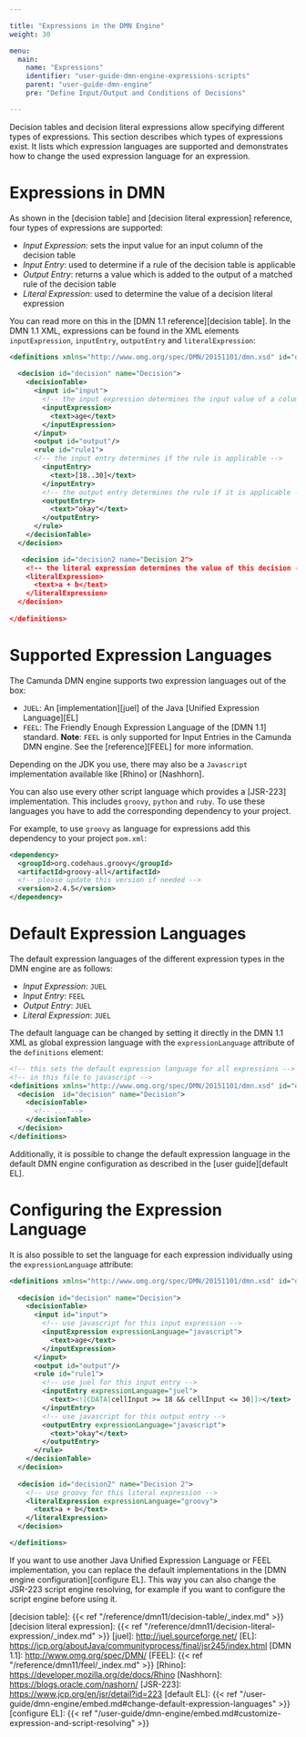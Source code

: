 ```yaml
---

title: "Expressions in the DMN Engine"
weight: 30

menu:
  main:
    name: "Expressions"
    identifier: "user-guide-dmn-engine-expressions-scripts"
    parent: "user-guide-dmn-engine"
    pre: "Define Input/Output and Conditions of Decisions"

---
```


Decision tables and decision literal expressions allow specifying different types of expressions.
This section describes which types of expressions exist.
It lists which expression languages are supported and demonstrates how to change the used expression language for an expression.

# Expressions in DMN

As shown in the [decision table] and [decision literal expression] reference, four types of expressions are supported:

- *Input Expression*: sets the input value for an input column
  of the decision table
- *Input Entry*: used to determine if a rule of the decision
  table is applicable
- *Output Entry*: returns a value which is added to the output of a matched rule
  of the decision table
- *Literal Expression*: used to determine the value of a decision literal expression 

You can read more on this in the [DMN 1.1 reference][decision table]. In
the DMN 1.1 XML, expressions can be found in the XML
elements `inputExpression`, `inputEntry`, `outputEntry` and `literalExpression`:

```xml
<definitions xmlns="http://www.omg.org/spec/DMN/20151101/dmn.xsd" id="definitions" name="definitions" namespace="http://camunda.org/schema/1.0/dmn">
  
  <decision id="decision" name="Decision">
    <decisionTable>
      <input id="input">
        <!-- the input expression determines the input value of a column -->
        <inputExpression>
          <text>age</text>
        </inputExpression>
      </input>
      <output id="output"/>
      <rule id="rule1">
      <!-- the input entry determines if the rule is applicable -->
        <inputEntry>
          <text>[18..30]</text>
        </inputEntry>
        <!-- the output entry determines the rule if it is applicable -->
        <outputEntry>
          <text>"okay"</text>
        </outputEntry>
      </rule>
    </decisionTable>
  </decision>

   <decision id="decision2 name="Decision 2">
    <!-- the literal expression determines the value of this decision -->
    <literalExpression>
      <text>a + b</text>
    </literalExpression> 
  </decision>
  
</definitions>
```

# Supported Expression Languages

The Camunda DMN engine supports two expression languages out of the box:

- `JUEL`: An [implementation][juel] of the Java [Unified Expression Language][EL]
- `FEEL`: The Friendly Enough Expression Language of the [DMN 1.1] standard.
  **Note**: `FEEL` is only supported for Input Entries in the Camunda DMN
  engine. See the [reference][FEEL] for more information.

Depending on the JDK you use, there may also be a `Javascript` implementation
available like [Rhino] or [Nashhorn].

You can also use every other script language which provides a [JSR-223]
implementation. This includes `groovy`, `python` and `ruby`. To use these
languages you have to add the corresponding dependency to your project.

For example, to use `groovy` as language for expressions add this dependency
to your project `pom.xml`:

```xml
<dependency>
  <groupId>org.codehaus.groovy</groupId>
  <artifactId>groovy-all</artifactId>
  <!-- please update this version if needed -->
  <version>2.4.5</version>
</dependency>
```

# Default Expression Languages

The default expression languages of the different expression types in the
DMN engine are as follows:

- *Input Expression*: `JUEL`
- *Input Entry*: `FEEL`
- *Output Entry*: `JUEL`
- *Literal Expression*: `JUEL`

The default language can be changed by setting it directly in the DMN 1.1 XML as global expression language with the `expressionLanguage` attribute of
the `definitions` element:

```xml
<!-- this sets the default expression language for all expressions -->
<!-- in this file to javascript -->
<definitions xmlns="http://www.omg.org/spec/DMN/20151101/dmn.xsd" id="definitions" name="definitions" namespace="http://camunda.org/schema/1.0/dmn" expressionLanguage="javascript">
  <decision  id="decision" name="Decision">
    <decisionTable>
      <!-- ... -->
    </decisionTable>
  </decision>
</definitions>
```

Additionally, it is possible to change the default expression language in the default DMN engine configuration as described in the [user guide][default EL].


# Configuring the Expression Language

It is also possible to set the language for each expression individually using the `expressionLanguage` attribute:

```xml
<definitions xmlns="http://www.omg.org/spec/DMN/20151101/dmn.xsd" id="definitions" name="definitions" namespace="http://camunda.org/schema/1.0/dmn">
  
  <decision id="decision" name="Decision">
    <decisionTable>
      <input id="input">
        <!-- use javascript for this input expression -->
        <inputExpression expressionLanguage="javascript">
          <text>age</text>
        </inputExpression>
      </input>
      <output id="output"/>
      <rule id="rule1">
        <!-- use juel for this input entry -->
        <inputEntry expressionLanguage="juel">
          <text><![CDATA[cellInput >= 18 && cellInput <= 30]]></text>
        </inputEntry>
        <!-- use javascript for this output entry -->
        <outputEntry expressionLanguage="javascript">
          <text>"okay"</text>
        </outputEntry>
      </rule>
    </decisionTable>
  </decision>
  
  <decision id="decision2" name="Decision 2">
    <!-- use groovy for this literal expression -->
    <literalExpression expressionLanguage="groovy">
      <text>a + b</text>
    </literalExpression> 
  </decision>

</definitions>
```

If you want to use another Java Unified Expression Language or FEEL
implementation, you can replace the default implementations in the
[DMN engine configuration][configure EL]. This way you can also change
the JSR-223 script engine resolving, for example if you want to configure
the script engine before using it.


[decision table]: {{< ref "/reference/dmn11/decision-table/_index.md" >}}
[decision literal expression]: {{< ref "/reference/dmn11/decision-literal-expression/_index.md" >}}
[juel]: http://juel.sourceforge.net/
[EL]: https://jcp.org/aboutJava/communityprocess/final/jsr245/index.html
[DMN 1.1]: http://www.omg.org/spec/DMN/
[FEEL]: {{< ref "/reference/dmn11/feel/_index.md" >}}
[Rhino]: https://developer.mozilla.org/de/docs/Rhino
[Nashhorn]: https://blogs.oracle.com/nashorn/
[JSR-223]: https://www.jcp.org/en/jsr/detail?id=223
[default EL]: {{< ref "/user-guide/dmn-engine/embed.md#change-default-expression-languages" >}}
[configure EL]: {{< ref "/user-guide/dmn-engine/embed.md#customize-expression-and-script-resolving" >}}
